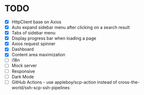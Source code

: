 # TODO

- [x] HttpClient base on Axios
- [x] Auto expand sidebar menu after clicking on a search result
- [x] Tabs of sidebar menu
- [x] Display progress bar when loading a page
- [x] Axios request spinner
- [x] Dashboard
- [x] Content area maximization
- [ ] i18n
- [ ] Mock server
- [ ] Responsive
- [ ] Dark Mode
- [ ] GitHub Actions - use appleboy/scp-action instead of cross-the-world/ssh-scp-ssh-pipelines
